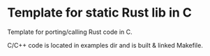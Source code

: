 # Template for static Rust lib in C

Template for porting/calling Rust code in C.

C/C++ code is located in examples dir and is built & linked Makefile.
